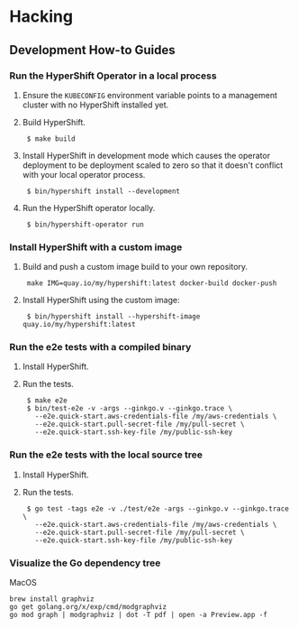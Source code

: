 # Hacking

## Development How-to Guides


### Run the HyperShift Operator in a local process

1. Ensure the `KUBECONFIG` environment variable points to a management cluster
   with no HyperShift installed yet.

2. Build HyperShift.

        $ make build

3. Install HyperShift in development mode which causes the operator deployment
   to be deployment scaled to zero so that it doesn't conflict with your local
   operator process. 

        $ bin/hypershift install --development

4. Run the HyperShift operator locally.

        $ bin/hypershift-operator run

### Install HyperShift with a custom image

1. Build and push a custom image build to your own repository.

        make IMG=quay.io/my/hypershift:latest docker-build docker-push

2. Install HyperShift using the custom image:

        $ bin/hypershift install --hypershift-image quay.io/my/hypershift:latest

### Run the e2e tests with a compiled binary

1. Install HyperShift.
2. Run the tests.

        $ make e2e
        $ bin/test-e2e -v -args --ginkgo.v --ginkgo.trace \
          --e2e.quick-start.aws-credentials-file /my/aws-credentials \
          --e2e.quick-start.pull-secret-file /my/pull-secret \
          --e2e.quick-start.ssh-key-file /my/public-ssh-key

### Run the e2e tests with the local source tree

1. Install HyperShift.
2. Run the tests.

        $ go test -tags e2e -v ./test/e2e -args --ginkgo.v --ginkgo.trace \
          --e2e.quick-start.aws-credentials-file /my/aws-credentials \
          --e2e.quick-start.pull-secret-file /my/pull-secret \
          --e2e.quick-start.ssh-key-file /my/public-ssh-key

### Visualize the Go dependency tree

MacOS
```
brew install graphviz
go get golang.org/x/exp/cmd/modgraphviz
go mod graph | modgraphviz | dot -T pdf | open -a Preview.app -f
```
